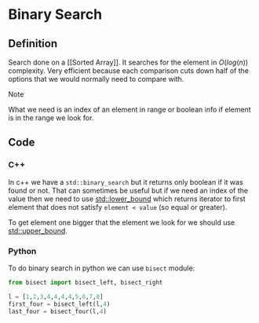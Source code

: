 # Binary Search
## Definition
Search done on a [[Sorted Array]]. It searches for the element in $O(log(n))$ complexity. Very efficient because each comparison cuts down half of the options that we would normally need to compare with.

> [!Note] 
> What we need is an index of an element in range or boolean info if element is in the range we look for. 

## Code

### C++ 
In c++ we have a `std::binary_search` but it returns only boolean if it was found or not. That can sometimes be useful but if we need an index of the value then we need to use [std::lower_bound](https://en.cppreference.com/w/cpp/algorithm/lower_bound) which returns iterator to first element that does not satisfy `element < value` (so equal or greater).

To get element one bigger that the element we look for we should use [std::upper_bound](https://en.cppreference.com/w/cpp/algorithm/upper_bound).

### Python
To do binary search in python we can use `bisect` module:

```Python
from bisect import bisect_left, bisect_right

l = [1,2,3,4,4,4,4,5,6,7,8]
first_four = bisect_left(l,4)
last_four = bisect_four(l,4)
```


